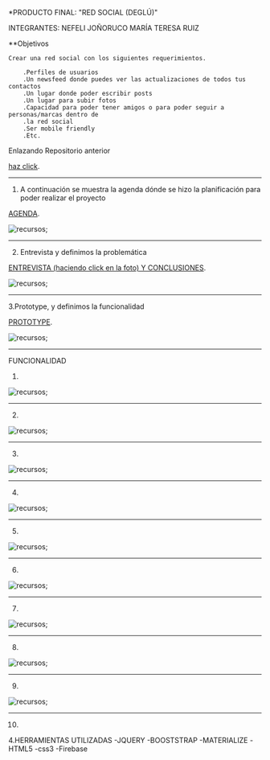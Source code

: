 *PRODUCTO FINAL: "RED SOCIAL (DEGLÚ)"

INTEGRANTES:
            NEFELI JOÑORUCO
            MARÍA TERESA RUIZ

**Objetivos

    Crear una red social con los siguientes requerimientos.

        .Perfiles de usuarios
        .Un newsfeed donde puedes ver las actualizaciones de todos tus contactos
        .Un lugar donde poder escribir posts
        .Un lugar para subir fotos
        .Capacidad para poder tener amigos o para poder seguir a personas/marcas dentro de         
        .la red social
        .Ser mobile friendly
        .Etc.

Enlazando Repositorio anterior

[haz click](https://www.canva.com/design/DACsEGjMckk/y4nRnK1IkqY--aqZvvX0lw/view?website "REPOSITORIO DEGLU").

______________________________________________________________________________________________
1. A continuación se muestra la agenda dónde se hizo la planificación para poder realizar el proyecto

[AGENDA](https://www.canva.com/design/DACsEGjMckk/y4nRnK1IkqY--aqZvvX0lw/view?website "PLANIFICACION").


![recursos](assets/images/agenda.png);
_________________________________________________________________________

2. Entrevista y definimos la problemática

[ENTREVISTA (haciendo click en la foto) Y CONCLUSIONES](https://mariaruizq.github.io/entrevistas/).

![recursos](assets/images/entrevista.png);
_________________________________________________________________________

3.Prototype, y definimos la funcionalidad

[PROTOTYPE](https://mariaruizq.github.io/prototype-degl-n/).

![recursos](assets/images/prototype.png);
_________________________________________________________________________
FUNCIONALIDAD

1.
![recursos](assets/images/img1.png);
_____________________________________________________________________
2.
![recursos](assets/images/img2.png);
_________________________________________________________________________
3.
![recursos](assets/images/img3.png);
___________________________________________________________________________
4.
![recursos](assets/images/img4.png);
__________________________________________________________________________
5.
![recursos](assets/images/img5.png);
_________________________________________________________________________
6.
![recursos](assets/images/img6.png);
________________________________________________________________________
7.
![recursos](assets/images/img7.png);
___________________________________________________________________________
8.
![recursos](assets/images/img8.png);
__________________________________________________________________________
9.
![recursos](assets/images/img9.png);
____________________________________________________________________________
10.



4.HERRAMIENTAS UTILIZADAS
-JQUERY
-BOOSTSTRAP
-MATERIALIZE
-HTML5
-css3
-Firebase
